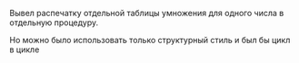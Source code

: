 Вывел распечатку отдельной таблицы умножения для одного числа в отдельную процедуру.

Но можно было использовать только структурный стиль и был бы цикл в цикле
